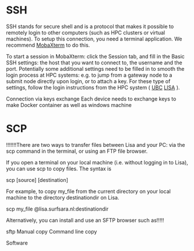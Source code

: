 # SSH

SSH stands for secure shell and is a protocol that makes it possible to remotely login to other computers (such as HPC clusters or virtual machines).
To setup this connection, you need a terminal application. We recommend [MobaXterm](https://mobaxterm.mobatek.net/download.html) to do this.

To start a session in MobaXterm: click the Session tab, and fill in the Basic SSH settings: the host that you want to connect to, the username and the port. Potentially some additional settings need to be filled in to smooth the login process at HPC systems: e.g. to jump from a gateway node to a submit node directly upon login, or to attach a key. For these type of settings, follow the login instructions from the HPC system ( [UBC](https://wiki.bioinformatics.umcutrecht.nl/bin/view/HPC/HowToS#How_to_log_in_from_outside_the_U)  [LISA](https://userinfo.surfsara.nl/systems/lisa/getting-started) ).








Connection via keys exchange
Each device needs to exchange keys to make 
Docker container as well as windows machine




# SCP
!!!!!!!There are two ways to transfer files between Lisa and your PC: via the scp command in the terminal, or using an FTP file browser.

If you open a terminal on your local machine (i.e. without logging in to Lisa), you can use scp to copy files. The syntax is

scp [source] [destination]

For example, to copy my_file from the current directory on your local machine to the directory destinationdir on Lisa.

scp my_file <username>@lisa.surfsara.nl:destinationdir

Alternatively, you can install and use an SFTP browser such as!!!!!


sftp
Manual copy
Command line copy


Software








